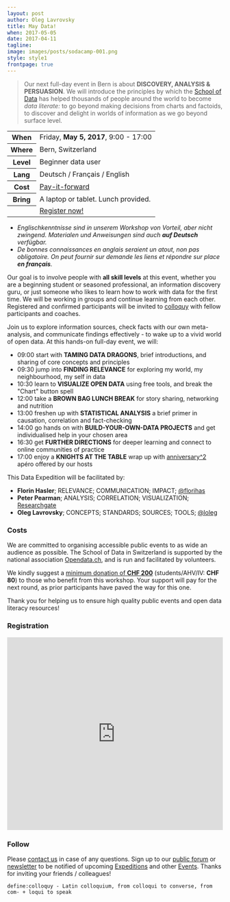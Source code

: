 ```yaml
---
layout: post
author: Oleg Lavrovsky
title: May Data!
when: 2017-05-05
date: 2017-04-11
tagline:
image: images/posts/sodacamp-001.png
style: style1
frontpage: true
---
```


> Our next full-day event in Bern is about **DISCOVERY, ANALYSIS & PERSUASION**. We will introduce the principles by which the [School of Data](http://schoolofdata.org/) has helped thousands of people around the world to become *data literate:* to go beyond making decisions from charts and factoids, to discover and delight in worlds of information as we go beyond surface level.

<table>
<tr><th> When </th>
<td>Friday, <b>May 5, 2017</b>, 9:00 - 17:00</td></tr>
<tr><th> Where </th><td>Bern, Switzerland</td></tr>
<tr><th> Level </th><td>Beginner data user</td></tr>
<tr><th> Lang </th><td>Deutsch / Français / English</td></tr>
<tr><th> Cost </th><td><a href="#costs">Pay-it-forward</a></td></tr>
<tr><th> Bring </th><td>A laptop or tablet. Lunch provided.</td></tr>
<tr style="background:url(/images/posts/sodacamp-001.png) bottom;background-size:auto 180%"><th></th><td><a href="#register" class="button special">Register now!</a></td></tr>
</table>

* _Englischkenntnisse sind in unserem Workshop von Vorteil, aber nicht zwingend. Materialen und Anweisungen sind auch **auf Deutsch** verfügbar._
* _De bonnes connaissances en anglais seraient un atout, non pas obligatoire. On peut fournir sur demande les liens et répondre sur place **en français**._

Our goal is to involve people with **all skill levels** at this event, whether you are a beginning student or seasoned professional, an information discovery guru, or just someone who likes to learn how to work with data for the first time. We will be working in groups and continue learning from each other. Registered and confirmed participants will be invited to [colloquy](#follow) with fellow participants and coaches.

Join us to explore information sources, check facts with our own meta-analysis, and communicate findings effectively - to wake up to a vivid world of open data. At this hands-on full-day event, we will:

- 09:00 start with **TAMING DATA DRAGONS**, brief introductions, and sharing of core concepts and principles
- 09:30 jump into **FINDING RELEVANCE** for exploring my world, my neighbourhood, my self in data
- 10:30 learn to **VISUALIZE OPEN DATA** using free tools, and break the "Chart" button spell
- 12:00 take a **BROWN BAG LUNCH BREAK** for story sharing, networking and nutrition
- 13:00 freshen up with **STATISTICAL ANALYSIS** a brief primer in causation, correlation and fact-checking
- 14:00 go hands on with **BUILD-YOUR-OWN-DATA PROJECTS** and get individualised help in your chosen area
- 16:30 get **FURTHER DIRECTIONS** for deeper learning and connect to online communities of practice
- 17:00 enjoy a **KNIGHTS AT THE TABLE** wrap up with [anniversary^2](https://blog.soda.camp/001/) apéro offered by our hosts

This Data Expedition will be facilitated by:

- **Florin Hasler**; RELEVANCE; COMMUNICATION; IMPACT; [@florihas](https://twitter.com/florihas)
- **Peter Pearman**; ANALYSIS; CORRELATION; VISUALIZATION; [Researchgate](https://www.researchgate.net/profile/Peter_Pearman)
- **Oleg Lavrovsky**; CONCEPTS; STANDARDS; SOURCES; TOOLS; [@loleg](https://forum.schoolofdata.ch/users/oleg/)

<a name="costs"></a>

### Costs

We are committed to organising accessible public events to as wide an audience as possible. The School of Data in Switzerland is supported by the national association [Opendata.ch](http://opendata.ch), and is run and facilitated by volunteers.

We kindly suggest a [minimum donation of **CHF 200**](http://opendata.ch/spenden) (students/AHV/IV: **CHF 80**) to those who benefit from this workshop. Your support will pay for the next round, as prior participants have paved the way for this one.

Thank you for helping us to ensure high quality public events and open data literacy resources!

<a name="register"></a>

### Registration

<script src="https://cdn.weemss.com/compiled/js/integration-embed.js?v76.8"></script><iframe src="https://event.gg/6088/form/6082" id="weemss_integration_6082" frameBorder="0" width="100%" height="450" scrolling="no"></iframe>

<a name="follow"></a>

### Follow

Please [contact us](https://schoolofdata-ch.github.io/#contact) in case of any questions. Sign up to our [public forum](https://forum.schoolofdata.ch) or [newsletter](http://tinyletter.com/schoolofdata-ch) to be notified of upcoming [Expeditions](https://forum.schoolofdata.ch/c/expeditions) and other [Events](https://forum.schoolofdata.ch/c/events). Thanks for inviting your friends / colleagues!

```
define:colloquy - Latin colloquium, from colloqui to converse, from com- + loqui to speak
```
